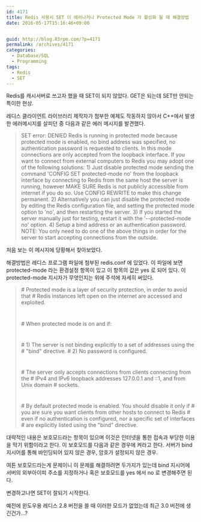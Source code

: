 ```yaml
---
id: 4171
title: Redis 사용시 SET 이 에러나거나 Protected Mode 가 활성화 될 때 해결방법
date: 2016-05-17T15:16:46+09:00


guid: http://blog.83rpm.com/?p=4171
permalink: /archives/4171
categories:
  - Database/SQL
  - Programming
tags:
  - Redis
  - SET
---
```

Redis를 캐시서버로 쓰고자 했을 때 SET이 되지 않았다. GET은 되는데 SET만 안되는 특이한 현상.

레디스 클라이언트 라이브러리 제작자가 첨부한 예제도 작동하지 않아서 C++에서 발생한 에러메시지를 살피던 중 다음과 같은 에러 메시지를 발견했다.

> SET error: DENIED Redis is running in protected mode because protected mode is enabled, no bind address was specified, no authentication password is requested to clients. In this mode connections are only accepted from the loopback interface. If you want to connect from external computers to Redis you may adopt one of the following solutions: 1) Just disable protected mode sending the command 'CONFIG SET protected-mode no' from the loopback interface by connecting to Redis from the same host the server is running, however MAKE SURE Redis is not publicly accessible from internet if you do so. Use CONFIG REWRITE to make this change permanent. 2) Alternatively you can just disable the protected mode by editing the Redis configuration file, and setting the protected mode option to 'no', and then restarting the server. 3) If you started the server manually just for testing, restart it with the '--protected-mode no' option. 4) Setup a bind address or an authentication password. NOTE: You only need to do one of the above things in order for the server to start accepting connections from the outside.

처음 보는 이 메시지에 당황해서 찾아보았다.

해결방법은 레디스 프로그램 파일에 첨부된 redis.conf 에 있었다. 이 파일에 보면 protected-mode 라는 환경설정 항목이 있고 이 항목의 값은 yes 로 되어 있다. 이 protected-mode 지시자가 무엇인지는 위에 주석에 자세히 써있다.

> \# Protected mode is a layer of security protection, in order to avoid that
> \# Redis instances left open on the internet are accessed and exploited.
> #
> \# When protected mode is on and if:
> #
> \# 1) The server is not binding explicitly to a set of addresses using the
> \# "bind" directive.
> \# 2) No password is configured.
> #
> \# The server only accepts connections from clients connecting from the
> \# IPv4 and IPv6 loopback addresses 127.0.0.1 and ::1, and from Unix domain
> \# sockets.
> #
> \# By default protected mode is enabled. You should disable it only if
> \# you are sure you want clients from other hosts to connect to Redis
> \# even if no authentication is configured, nor a specific set of interfaces
> \# are explicitly listed using the "bind" directive.

대략적인 내용은 보호모드라는 항목이 있으며 이것은 인터넷을 통한 접속과 부당한 이용을 막기 위함이라고 한다. 이 보호모드를 다음과 같은 경우에 켜라고 한다. 서버가 bind 지시어를 통해 바인딩되어 있지 않은 경우, 암호가 설정되지 않은 경우.

여튼 보호모드라는게 문제이니 이 문제를 해결하려면 두가지가 있는데 bind 지시어에 서버의 외부아이피 주소를 지정하거나 혹은 보호모드를 yes 에서 no 로 변경해주면 된다.

변경하고나면 SET이 잘되기 시작한다.

예전에 윈도우용 레디스 2.8 버전을 쓸 때 이러한 모드가 없었는데 최근 3.0 버전에 생긴건가...?
